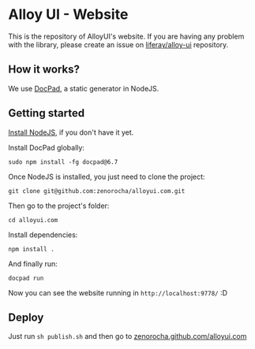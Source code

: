# Alloy UI - Website

This is the repository of AlloyUI's website. If you are having any problem with the library, please create an issue on [liferay/alloy-ui](https://github.com/liferay/alloy-ui/) repository.

## How it works?

We use [DocPad](https://github.com/bevry/docpad), a static generator in NodeJS.

## Getting started

[Install NodeJS](https://github.com/bevry/community/wiki/Installing-Node), if you don't have it yet.

Install DocPad globally:

	sudo npm install -fg docpad@6.7

Once NodeJS is installed, you just need to clone the project:

	git clone git@github.com:zenorocha/alloyui.com.git

Then go to the project's folder:

	cd alloyui.com

Install dependencies:

	npm install .

And finally run:

	docpad run

Now you can see the website running in `http://localhost:9778/` :D

## Deploy

Just run `sh publish.sh` and then go to [zenorocha.github.com/alloyui.com](http://zenorocha.github.com/alloyui.com/)